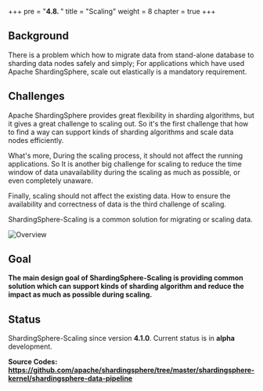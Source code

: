 +++
pre = "<b>4.8. </b>"
title = "Scaling"
weight = 8
chapter = true
+++

## Background

There is a problem which how to migrate data from stand-alone database to sharding data nodes safely and simply;
For applications which have used Apache ShardingSphere, scale out elastically is a mandatory requirement.

## Challenges

Apache ShardingSphere provides great flexibility in sharding algorithms, but it gives a great challenge to scaling out.
So it's the first challenge that how to find a way can support kinds of sharding algorithms and scale data nodes efficiently.

What's more, During the scaling process, it should not affect the running applications. 
So It is another big challenge for scaling to reduce the time window of data unavailability during the scaling as much as possible, or even completely unaware.

Finally, scaling should not affect the existing data. How to ensure the availability and correctness of data is the third challenge of scaling.

ShardingSphere-Scaling is a common solution for migrating or scaling data.

![Overview](https://shardingsphere.apache.org/document/current/img/scaling/overview_v2.png)

## Goal

**The main design goal of ShardingSphere-Scaling is providing common solution which can support kinds of sharding algorithm and reduce the impact as much as possible during scaling.**

## Status

ShardingSphere-Scaling since version **4.1.0**.
Current status is in **alpha** development.

**Source Codes: https://github.com/apache/shardingsphere/tree/master/shardingsphere-kernel/shardingsphere-data-pipeline**
